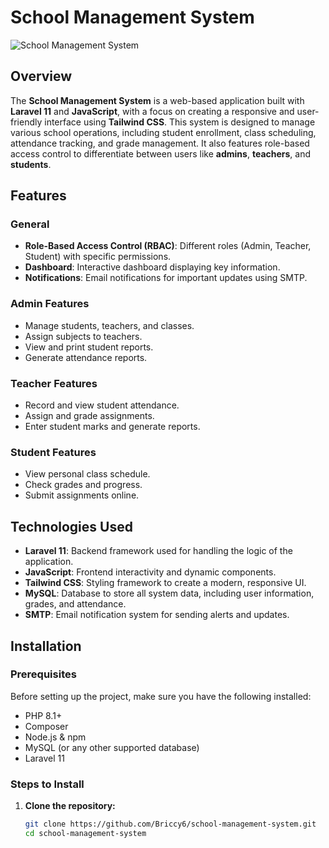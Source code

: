 # School Management System

![School Management System](https://user-images.githubusercontent.com/your-image-url)

## Overview

The **School Management System** is a web-based application built with **Laravel 11** and **JavaScript**, with a focus on creating a responsive and user-friendly interface using **Tailwind CSS**. This system is designed to manage various school operations, including student enrollment, class scheduling, attendance tracking, and grade management. It also features role-based access control to differentiate between users like **admins**, **teachers**, and **students**.

## Features

### General
- **Role-Based Access Control (RBAC)**: Different roles (Admin, Teacher, Student) with specific permissions.
- **Dashboard**: Interactive dashboard displaying key information.
- **Notifications**: Email notifications for important updates using SMTP.

### Admin Features
- Manage students, teachers, and classes.
- Assign subjects to teachers.
- View and print student reports.
- Generate attendance reports.

### Teacher Features
- Record and view student attendance.
- Assign and grade assignments.
- Enter student marks and generate reports.

### Student Features
- View personal class schedule.
- Check grades and progress.
- Submit assignments online.

## Technologies Used

- **Laravel 11**: Backend framework used for handling the logic of the application.
- **JavaScript**: Frontend interactivity and dynamic components.
- **Tailwind CSS**: Styling framework to create a modern, responsive UI.
- **MySQL**: Database to store all system data, including user information, grades, and attendance.
- **SMTP**: Email notification system for sending alerts and updates.

## Installation

### Prerequisites

Before setting up the project, make sure you have the following installed:
- PHP 8.1+
- Composer
- Node.js & npm
- MySQL (or any other supported database)
- Laravel 11

### Steps to Install

1. **Clone the repository:**
   ```bash
   git clone https://github.com/Briccy6/school-management-system.git
   cd school-management-system
